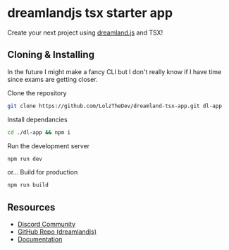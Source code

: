 # dreamlandjs tsx starter app

Create your next project using [dreamland.js](https://github.com/MercuryWorkshop/dreamlandjs) and TSX!

## Cloning & Installing

In the future I might make a fancy CLI but I don't really know if I have time since exams are getting closer.

Clone the repository
```sh
git clone https://github.com/LolzTheDev/dreamland-tsx-app.git dl-app
```

Install dependancies
```sh
cd ./dl-app && npm i
```

Run the development server
```sh
npm run dev
```

or... Build for production
```sh
npm run build
```

## Resources
- [Discord Community](https://discord.gg/JAjNyRRgYF)
- [GitHub Repo (dreamlandjs)](https://github.com/MercuryWorkshop/dreamlandjs)
- [Documentation](https://dreamland.js.org)